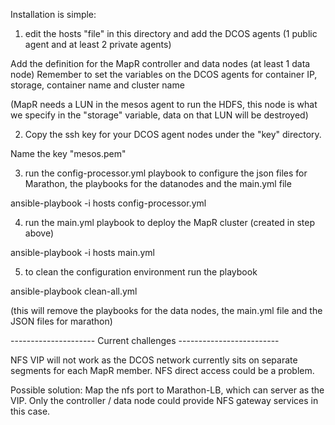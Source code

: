 Installation is simple:

1) edit the hosts "file" in this directory and add the DCOS agents 
(1 public agent and at least 2 private agents) 

Add the definition for the MapR controller and data nodes (at least 1 data node) 
Remember to set the variables on the DCOS agents for container IP, storage,
container name and cluster name

(MapR needs a LUN in the mesos agent to run the HDFS, this node is what we
specify in the "storage" variable, data on that LUN will be destroyed)


2) Copy the ssh key for your DCOS agent nodes under the "key" directory. 

Name the key "mesos.pem"

3) run the config-processor.yml playbook to configure the json files for Marathon, the playbooks for the datanodes and the main.yml file

ansible-playbook -i hosts config-processor.yml

4) run the main.yml playbook to deploy the MapR cluster (created in step above)

ansible-playbook -i hosts main.yml

5) to clean the configuration environment run the playbook

ansible-playbook clean-all.yml

(this will remove the playbooks for the data nodes, the main.yml file and the JSON files for marathon)



--------------------- Current challenges -------------------------

NFS VIP will not work as the DCOS network currently sits on separate segments for each MapR member.   NFS direct access could be a problem.

Possible solution:  Map the nfs port to Marathon-LB, which can server as the VIP.  Only the controller / data node could provide NFS gateway services in this case.


